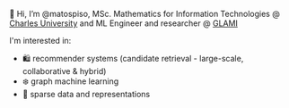 👋 Hi, I’m @matospiso, MSc. Mathematics for Information Technologies @ [Charles University](https://www.mff.cuni.cz/en) and ML Engineer and researcher @ [GLAMI](https://glami.group/)

I'm interested in:
- 🛍️ recommender systems (candidate retrieval - large-scale, collaborative & hybrid)
- ❄️ graph machine learning
- 🫧 sparse data and representations

<!---
matospiso/matospiso is a ✨ special ✨ repository because its `README.md` (this file) appears on your GitHub profile.
You can click the Preview link to take a look at your changes.
--->
